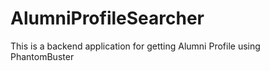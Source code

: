 # AlumniProfileSearcher
This is a backend application for getting Alumni Profile using PhantomBuster
